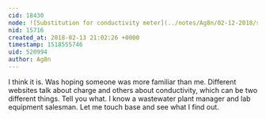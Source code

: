 ```yaml
---
cid: 18430
node: ![Substitution for conductivity meter](../notes/Ag8n/02-12-2018/substitution-for-conductivity-meter)
nid: 15716
created_at: 2018-02-13 21:02:26 +0000
timestamp: 1518555746
uid: 520994
author: Ag8n
---
```


I think it is.  Was hoping someone was more familiar than me.  Different websites talk about charge and others about conductivity, which can be two different things.  Tell you what.  I know a wastewater plant manager and lab equipment salesman.  Let me touch base and see what I find out.